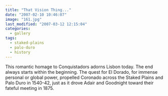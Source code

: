 ```yaml
---
title: "That Vision Thing..."
date: "2007-02-10 10:46:07"
image: "161.jpg"
last_modified: "2007-03-12 12:15:04"
categories:
  - gallery
tags:
  - staked-plains
  - palo-duro
  - history  
---
```


This romantic homage to Conquistadors adorns Lisbon today. The end always starts within the beginning. The quest for El Dorado, for immense personal or global power, propelled Coronado across the Staked Plains and Palo Duro in 1540-42, just as it drove Adair and Goodnight toward their fateful meeting in 1875.
